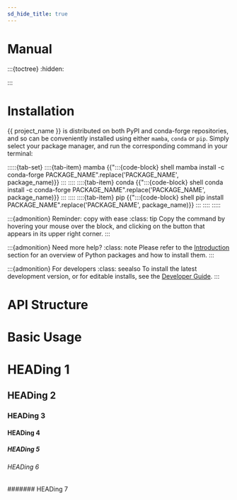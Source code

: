 ```yaml
---
sd_hide_title: true
---
```

# Manual
:::{toctree}
:hidden:

:::


# Installation

{{ project_name }} is distributed on both PyPI and conda-forge repositories,
and so can be conveniently installed using either `mamba`, `conda` or `pip`.
Simply select your package manager, and run the corresponding command in your terminal:

:::::{tab-set}
::::{tab-item} mamba
{{":::{code-block} shell
mamba install -c conda-forge PACKAGE_NAME".replace('PACKAGE_NAME', package_name)}}
:::
::::
::::{tab-item} conda
{{":::{code-block} shell
conda install -c conda-forge PACKAGE_NAME".replace('PACKAGE_NAME', package_name)}}
:::
::::
::::{tab-item} pip
{{":::{code-block} shell
pip install PACKAGE_NAME".replace('PACKAGE_NAME', package_name)}}
:::
::::
:::::

:::{admonition} Reminder: copy with ease
:class: tip
Copy the command by hovering your mouse over the block, and clicking on the button
that appears in its upper right corner.
:::

:::{admonition} Need more help?
:class: note
Please refer to the [Introduction](../intro/technical/python_pkgs.md)
section for an overview of Python packages and how to install them.
:::

:::{admonition} For developers
:class: seealso
To install the latest development version, or for editable installs,
see the [Developer Guide](../contribute/index.md).
:::

# API Structure



# Basic Usage


# HEADing 1
## HEADing 2
### HEADing 3
#### HEADing 4
##### HEADing 5
###### HEADing 6
####### HEADing 7
